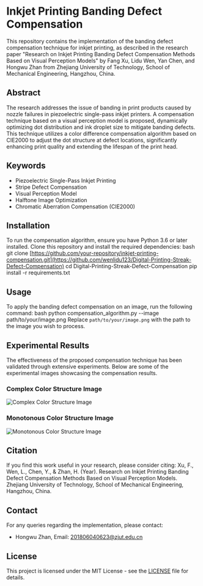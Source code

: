 # Inkjet Printing Banding Defect Compensation

This repository contains the implementation of the banding defect compensation technique for inkjet printing, as described in the research paper "Research on Inkjet Printing Banding Defect Compensation Methods Based on Visual Perception Models" by Fang Xu, Lidu Wen, Yan Chen, and Hongwu Zhan from Zhejiang University of Technology, School of Mechanical Engineering, Hangzhou, China.

## Abstract

The research addresses the issue of banding in print products caused by nozzle failures in piezoelectric single-pass inkjet printers. A compensation technique based on a visual perception model is proposed, dynamically optimizing dot distribution and ink droplet size to mitigate banding defects. This technique utilizes a color difference compensation algorithm based on CIE2000 to adjust the dot structure at defect locations, significantly enhancing print quality and extending the lifespan of the print head.

## Keywords

- Piezoelectric Single-Pass Inkjet Printing
- Stripe Defect Compensation
- Visual Perception Model
- Halftone Image Optimization
- Chromatic Aberration Compensation (CIE2000)

## Installation

To run the compensation algorithm, ensure you have Python 3.6 or later installed. Clone this repository and install the required dependencies:
bash
git clone [https://github.com/your-repository/inkjet-printing-compensation.git](https://github.com/wenlidu123/Digital-Printing-Streak-Defect-Compensation)
cd Digital-Printing-Streak-Defect-Compensation
pip install -r requirements.txt
## Usage

To apply the banding defect compensation on an image, run the following command:
bash
python compensation_algorithm.py --image path/to/your/image.png
Replace `path/to/your/image.png` with the path to the image you wish to process.

## Experimental Results

The effectiveness of the proposed compensation technique has been validated through extensive experiments. Below are some of the experimental images showcasing the compensation results.

### Complex Color Structure Image

![Complex Color Structure Image](https://github.com/wenlidu123/Digital-Printing-Streak-Defect-Compensation/blob/main/Experimental%20images/Complex%20Color%20Structure%20Image.png?raw=true)

### Monotonous Color Structure Image

![Monotonous Color Structure Image](https://github.com/wenlidu123/Digital-Printing-Streak-Defect-Compensation/blob/main/Experimental%20images/Monotonous%20Color%20Structure%20Image.png?raw=true)

## Citation

If you find this work useful in your research, please consider citing:
Xu, F., Wen, L., Chen, Y., & Zhan, H. (Year). Research on Inkjet Printing Banding Defect Compensation Methods Based on Visual Perception Models. Zhejiang University of Technology, School of Mechanical Engineering, Hangzhou, China.
## Contact

For any queries regarding the implementation, please contact:

- Hongwu Zhan, Email: 201806040623@zjut.edu.cn

## License

This project is licensed under the MIT License - see the [LICENSE](LICENSE) file for details.


